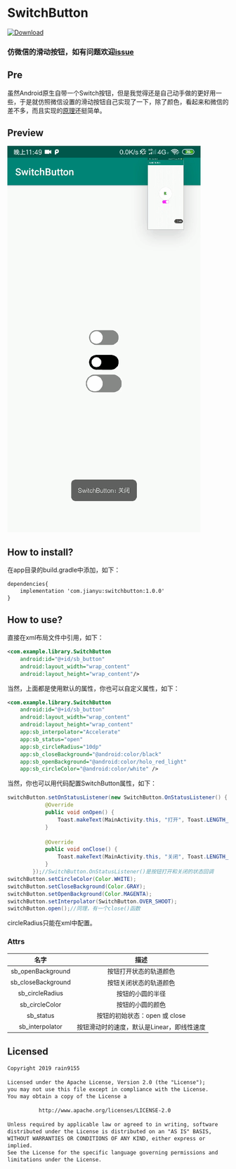 # SwitchButton
[ ![Download](https://api.bintray.com/packages/rain9155/jianyu/switchbutton/images/download.svg) ](https://bintray.com/rain9155/jianyu/switchbutton/_latestVersion)
### 仿微信的滑动按钮，如有问题欢迎[issue](https://github.com/rain9155/SwitchButton/issues)

## Pre

虽然Android原生自带一个Switch按钮，但是我觉得还是自己动手做的更好用一些，于是就仿照微信设置的滑动按钮自己实现了一下，除了颜色，看起来和微信的差不多，而且实现的[原理](https://juejin.im/post/5d48e06d51882505723c9d30)还挺简单。

## Preview

![sb1](/screenshots/sb1.gif)

## How to install?
在app目录的build.gradle中添加，如下：
```
dependencies{
    implementation 'com.jianyu:switchbutton:1.0.0'
}
```

## How to use?

直接在xml布局文件中引用，如下：

```xml
<com.example.library.SwitchButton
	android:id="@+id/sb_button"
    android:layout_width="wrap_content"
    android:layout_height="wrap_content"/>
```

当然，上面都是使用默认的属性，你也可以自定义属性，如下：

```xml
<com.example.library.SwitchButton
 	android:id="@+id/sb_button"
    android:layout_width="wrap_content"
    android:layout_height="wrap_content"
    app:sb_interpolator="Accelerate"
    app:sb_status="open"
    app:sb_circleRadius="10dp"
    app:sb_closeBackground="@android:color/black"
    app:sb_openBackground="@android:color/holo_red_light"
    app:sb_circleColor="@android:color/white" />
```

当然，你也可以用代码配置SwitchButton属性，如下：

```java
switchButton.setOnStatusListener(new SwitchButton.OnStatusListener() {
            @Override
            public void onOpen() {
                Toast.makeText(MainActivity.this, "打开", Toast.LENGTH_SHORT).show();
            }

            @Override
            public void onClose() {
                Toast.makeText(MainActivity.this, "关闭", Toast.LENGTH_SHORT).show();
            }
        });//SwitchButton.OnStatusListener()是按钮打开和关闭的状态回调
switchButton.setCircleColor(Color.WHITE);
switchButton.setCloseBackground(Color.GRAY);
switchButton.setOpenBackground(Color.MAGENTA);
switchButton.setInterpolator(SwitchButton.OVER_SHOOT);
switchButton.open();//同理，有一个close()函数
```

circleRadius只能在xml中配置。

### Attrs

|        名字        |                    描述                    |
| :----------------: | :----------------------------------------: |
| sb_openBackground  |           按钮打开状态的轨道颜色           |
| sb_closeBackground |           按钮关闭状态的轨道颜色           |
|  sb_circleRadius   |              按钮的小圆的半径              |
|   sb_circleColor   |              按钮的小圆的颜色              |
|     sb_status      |       按钮的初始状态：open 或 close        |
|  sb_interpolator   | 按钮滑动时的速度，默认是Linear，即线性速度 |

## Licensed
```
Copyright 2019 rain9155

Licensed under the Apache License, Version 2.0 (the "License");
you may not use this file except in compliance with the License.
You may obtain a copy of the License a

          http://www.apache.org/licenses/LICENSE-2.0 
          
Unless required by applicable law or agreed to in writing, software
distributed under the License is distributed on an "AS IS" BASIS,
WITHOUT WARRANTIES OR CONDITIONS OF ANY KIND, either express or implied.
See the License for the specific language governing permissions and
limitations under the License.
```

